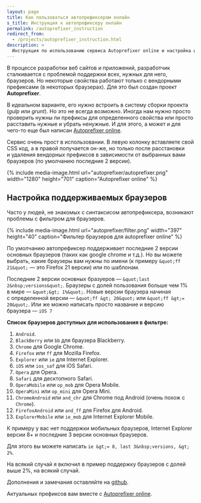 ```yaml
---
layout: page
title: Как пользоваться автопрефиксером онлайн
s_title: Инструкция к автопрефиксеру онлайн
permalink: /autoprefixer_instruction
redirect_from:
  - /projects/autoprefixer_instruction.html
description: >
  Инструкция по использованию сервиса Autoprefixer online и настройка фильтра браузеров.
---
```


В&nbsp;процессе разработки веб сайтов и&nbsp;приложений, разработчик сталкивается с&nbsp;проблемой поддержки всех, нужных для него, браузеров. Но&nbsp;некоторые свойства работают только с&nbsp;вендорными префиксами (в&nbsp;некоторых браузерах). Для это был создан проект **Autoprefixer**.

В&nbsp;идеальном варианте, его нужно встроить в&nbsp;систему сборки проекта (_gulp_ или _grunt_). Но&nbsp;это не&nbsp;всегда возможно. Иногда нам нужно просто проверить нужны&nbsp;ли префиксы для определенного свойства или просто расставить нужные и&nbsp;убрать ненужные. И&nbsp;для этого, а&nbsp;может и&nbsp;для чего-то еще был написан <a href="https://autoprefixer.github.io">Autoprefixer online</a>.

Сервис очень прост в&nbsp;использовании. В&nbsp;левую колонку вставляете свой CSS код, а&nbsp;в&nbsp;правой получается он-же, но&nbsp;только после расстановки и&nbsp;удаления вендорных префиксов в&nbsp;зависимости от&nbsp;выбранных вами браузеров (по&nbsp;умолчанию последние 2&nbsp;версии).



{%
	include media-image.html
	url="autoprefixer/autoprefixer.png"
	width="1280"
	height="701"
	caption="Autoprefixer online"
%}

## <a id="browsers_settings"></a>Настройка поддерживаемых браузеров

Часто у&nbsp;людей, не&nbsp;знакомых с&nbsp;синтаксисом автопрефиксера, возникают проблемы с&nbsp;фильтром для браузеров.

{%
	include media-image.html
	url="autoprefixer/filter.png"
	width="397"
	height="40"
	caption="Фильтер браузеров для autoprefixer online"
%}

По&nbsp;умолчанию автопрефиксер поддерживает последние 2&nbsp;версии основных браузеров (таких как google chrome и&nbsp;т.д.). Но&nbsp;вы&nbsp;можете выбрать, какие браузеры вам нужны по&nbsp;имени (к&nbsp;примеру `&quot;ff 21&quot;` &mdash; это Firefox 21&nbsp;версии) или по&nbsp;шаблонам.

Последние 2&nbsp;версии основных бразуеров&nbsp;&mdash; `&quot;last 2&nbsp;versions&quot;`. Браузеры с&nbsp;долей пользования больше чем&nbsp;1% в&nbsp;мире&nbsp;&mdash; `&quot;&gt; 1%&quot;`. Новые версии браузера начиная с&nbsp;определенной версии&nbsp;&mdash; `&quot;ff &gt; 20&quot;` или `&quot;ff &gt;= 20&quot;`. Или&nbsp;же можно написать просто название и&nbsp;версию браузера&nbsp;&mdash; `iOS 7`

**Список браузеров доступных для использования в&nbsp;фильтре:**

1. `Android`.
1. `BlackBerry` или `bb` для браузера Blackberry.
1. `Chrome` для Google Chrome.
1. `Firefox` или `ff` для Mozilla Firefox.
1. `Explorer` или `ie` для Internet Explorer.
1. `iOS` или `ios_saf` для iOS Safari.
1. `Opera` для Opera.
1. `Safari` для десктопного Safari.
1. `OperaMobile` или `op_mob` для Opera Mobile.
1. `OperaMini` или `op_mini` для Opera Mini.
1. `ChromeAndroid` или `and_chr` для Chrome под Android (очень похож с `Chrome`).
1. `FirefoxAndroid` или `and_ff` для Firefox для Android.
1. `ExplorerMobile` или `ie_mob` для Internet Explorer Mobile.

К&nbsp;примеру у&nbsp;вас нет поддержки мобильных браузеров, Internet Explorer версии 8+&nbsp;и&nbsp;последние 3&nbsp;версии основных браузеров.

Для этого вы&nbsp;можете написать `ie &gt;= 8, last 3&nbsp;versions, &gt; 2%`.

На&nbsp;всякий случай я&nbsp;включил в&nbsp;пример поддержку браузеров с&nbsp;долей выше&nbsp;2%, на&nbsp;всякий случай.

Дополнения и&nbsp;замечания оставляйте на&nbsp;<a href="https://github.com/autoprefixer/autoprefixer.github.io">github</a>.

Актуальных префиксов вам вместе с&nbsp;<a href="https://autoprefixer.github.io">Autoprefixer online</a>.
